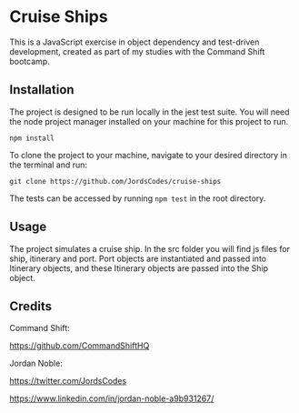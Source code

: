 # Cruise Ships

This is a JavaScript exercise in object dependency and test-driven development, created as part of my studies with the Command Shift bootcamp.

## Installation

The project is designed to be run locally in the jest test suite. You will need the node project manager installed on your machine for this project to run. 

`npm install`

To clone the project to your machine, navigate to your desired directory in the terminal and run:

`git clone https://github.com/JordsCodes/cruise-ships`

The tests can be accessed by running `npm test` in the root directory.

## Usage

The project simulates a cruise ship. In the src folder you will find js files for ship, itinerary and port. Port objects are instantiated and passed into Itinerary objects, and these Itinerary objects are passed into the Ship object. 


## Credits

Command Shift:

https://github.com/CommandShiftHQ

Jordan Noble:

https://twitter.com/JordsCodes

https://www.linkedin.com/in/jordan-noble-a9b931267/



